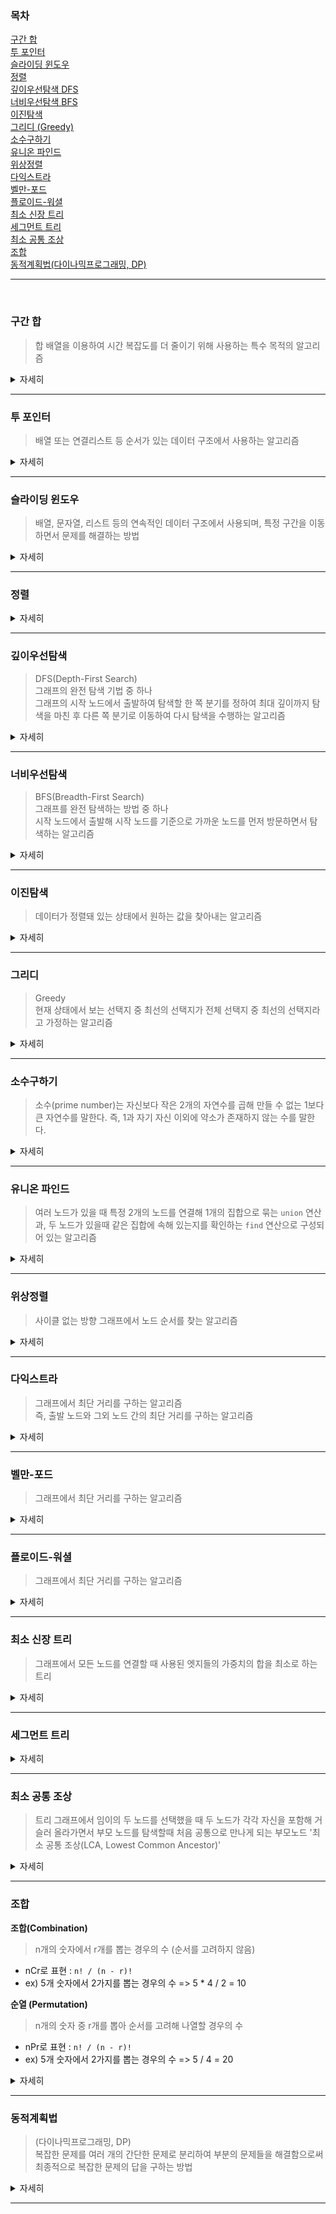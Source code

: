 ### 목차

[구간 합](#구간-합)  
[투 포인터](#투-포인터)  
[슬라이딩 윈도우](#슬라이딩-윈도우)  
[정렬](#정렬)  
[깊이우선탐색 DFS](#깊이우선탐색)  
[너비우선탐색 BFS](#너비우선탐색)  
[이진탐색](#이진탐색)  
[그리디 (Greedy)](#그리디)  
[소수구하기](#소수구하기)  
[유니온 파인드](#유니온-파인드)  
[위상정렬](#위상정렬)  
[다익스트라](#다익스트라)  
[벨만-포드](#벨만-포드)  
[플로이드-워셜](#플로이드-워셜)  
[최소 신장 트리](#최소-신장-트리)  
[세그먼트 트리](#세그먼트-트리)  
[최소 공통 조상](#최소-공통-조상)  
[조합](#조합)  
[동적계획법(다이나믹프로그래밍, DP)](#동적계획법)  

---

</br>

### 구간 합 
> 합 배열을 이용하여 시간 복잡도를 더 줄이기 위해 사용하는 특수 목적의 알고리즘

<details>
<summary> 자세히 </summary>
<div markdown="1">


핵심 이론
- 합 배열을 구해야 한다.
  - ex) 배열 A가 있을 대 합 배열 S
  - S[i] = A[0] + A[1] + A[2] + ... A[i-1] + A[i]
  - 힙 배열 공식 : S[i] = S[i-1] A[i]
- 구간 합 공식
  - S[j] - S[i-1] // i에서 j까지의 구간 합

시간 복잡도
- 합 배열을 통해 O(1)
- 최악의 경우 O(N)
  
</div>
</details>

---

### 투 포인터
> 배열 또는 연결리스트 등 순서가 있는 데이터 구조에서 사용하는 알고리즘

<details>
<summary> 자세히 </summary>
<div markdown="1">
  
기능
- 두 개의 포인터를 사용하여 배열 또는 리스트의 요소를 효율적으로 탐색하는 것
    - 두 개의 포인터 : 처음부터 시작하는 포인터, 끝에서 시작하는 포인터

특징
- 정렬된 배열이나 리스트에서 사용할 경우 효율적

시간 복잡도
- O(n)

문제 유형
- 배열에서 두 요소의 합이 타겟인 경우 찾기
- 배열에서 주어진 조건을 만족하는 연속된 부분 배열 찾기
- 배열에서 주어진 값 k와 가장 가까운 값 찾기
- 배열에서 주어진 값 k보다 작거나 같은 값 중에서 가장 큰 값 찾기
- 배열에서 주어진 값 k보다 크거나 같은 값 중에서 가장 작은 값 찾기
- 배열에서 주어진 값 k보다 작은 값을 제거한 배열 반환하기
</div>
</details>

---

### 슬라이딩 윈도우
> 배열, 문자열, 리스트 등의 연속적인 데이터 구조에서 사용되며, 
> 특정 구간을 이동하면서 문제를 해결하는 방법

<details>
<summary> 자세히 </summary>
<div markdown="1">

기능
- 고정된 길이이 윈도우를 이동시키면서 문제를 해결
  - 윈도우 : 데이터 구조에서 일정한 크기의 부분집합을 의미
  - ex) 문자열에서 길이가 k인 윈도우를 이동시키면서 문제를 해결

특징
- 두 개의 포인터를 사용
  - 시작 포인터, 끝 포인터
- Deque 자료구조 이용 (양방향 삽입/삭제 가능)

시간 복잡도
- O(n)

문제 유형
- 배열에서 연속된 부분 배열 중에서 최대/최소 값을 찾기
- 문자열에서 연속된 부분 문자열 중에서 최대/최소 값을 찾기
- 배열에서 연속된 k개의 요소의 합 중에서 최대/최소 값을 찾기
- 문자열에서 연속된 k개의 문자열의 합 중에서 최대/최소 값을 찾기
- 배열에서 특정 조건을 만족하는 연속된 부분 배열 찾기
- 문자열에서 특정 조건을 만족하는 연속된 부분 문자열 찾기
</div>
</details>

---

### 정렬

<details>
<summary> 자세히 </summary>
<div markdown="1">
  
**버블정렬(bubble)**
> 데이터의 인접 요소끼리 비교하고, swap 연산을 수행하며 정렬하는 방식

시간 복잡도 : O(n^2)

**선택 정렬(selection)**
> 대상에서 가장 크거나 작은 데이터를 찾아가 선택을 반복하면서 정렬하는 방식

시간 복잡도 : O(n^2)

**삽입 정렬(insertion)**
> 대상을 선택해 정렬된 영역에서 선택 데이터를 적절한 위치를 찾아 삽입하면서 정렬하는 방식

시간 복잡도 : O(n^2)

**퀵 정렬(quick)**
> pivot 값을 선정해 해당 값을 기준으로 정렬하는 방식

시간 복잡도 : 평균 시간 복잡도 O(nlogn), 최악의 경우 O(n^2)

**병합 정렬 (merge)**
> 이미 정렬된 부분 집합들을 효율적으로 병합해 전체를 정렬하는 방식

시간 복잡도 : O(nlogn)

**기수 정렬 (radix)**
> 데이터의 자릿수를 바탕으로 비교할 데이터를 정렬하는 방식

시간 복잡도 : O(k*n)

**계수 정렬(Counting Sort)**
> 입력된 데이터의 크기를 기반으로 데이터를 정렬하는 방식

시간 복잡도 : O(n + k) - n은 입력 크기, k는 입력의 최대값
</div>
</details>

---

### 깊이우선탐색
> DFS(Depth-First Search)  
> 그래프의 완전 탐색 기법 중 하나  
> 그래프의 시작 노드에서 출발하여 탐색할 한 쪽 분기를 정하여 최대 깊이까지 탐색을 마친 후
> 다른 쪽 분기로 이동하여 다시 탐색을 수행하는 알고리즘

<details>
<summary> 자세히 </summary>
<div markdown="1">
  
기능
- 그래프 완전 탐색

특징
- 재귀 함수로 구현
  - 주로 사용
  - 스택 오버플로 유의
- 스택 자료구조 이용 (LIFO, 후입선출)

시간 복잡도
- O(V + E) (노드 수: V, 엣지 수: E)

깊이 우선 탐색 과정
1. DFS를 시작할 노드를 정한 후 사용할 자료구조 초기화
2. 노드의 방문 여부를 체크할 자료구조 초기화
3. DFS 수행 : 현재 노드의 연결 노드 중 방문하지 않은 노드 대상으로 DFS 실행

문제 유형
> 가장 깊은 경로를 탐색하는 문제나, 그래프에서 특정한 노드를 찾는 문제 등에 사용
- 단절점 찾기, 단절선 찾기, 사이클 찾기, 위상 정렬
- 그래프에서 특정한 노드를 찾는 문제
- 그래프에서 경로가 존재하는지 여부를 판별하는 문제
- 그래프에서 모든 노드를 탐색하는 문제
- 그래프에서 사이클을 찾는 문제
- 그래프에서 연결 요소를 찾는 문제
- 그래프에서 강한 연결 요소를 찾는 문제
- 미로 찾기와 같은 게임에서 가장 짧은 경로를 찾는 문제
</div>
</details>

---

### 너비우선탐색
> BFS(Breadth-First Search)  
> 그래프를 완전 탐색하는 방법 중 하나  
> 시작 노드에서 출발해 시작 노드를 기준으로 가까운 노드를 먼저 방문하면서 탐색하는 알고리즘

<details>
<summary> 자세히 </summary>
<div markdown="1">
  
기능
- 그래프 완전 탐색

특징
- FIFO 탐색 (선입선출)
- Queue 자료구조 이용
- 시작 노드와 가까운 노드를 우선하여 탐색하므로 목표 노드에 도착하는 경로가 여러 개일 때 최단 경로를 보장한다.

너비 우선 탐색 과정
1. BFS를 시작할 노드를 정한 후 사용할 자료구조 초기화
2. 큐에서 노드를 꺼낸 후 꺼낸 노드의 인접 노드를 다시 큐에 삽입
   - 중복 방문 방지를 위해 노드의 방문 여부 체크
3. 큐 자료구조에 값이 없을 때까지 반복

문제 유형
> 가장 짧은 거리를 구하는 문제나, 특정한 조건을 만족하는 가장 빠른 경로를 구하는 문제 등에 사용
- 그래프에서 최단 경로 찾기
- 그래프에서 특정한 조건을 만족하는 경로 찾기
- 그래프에서 모든 노드를 탐색하는 문제
- 퍼즐과 같은 게임에서 최소 이동 횟수를 찾는 문제
- 너비가 큰 트리에서 가장 왼쪽에 있는 노드를 찾는 문제
- 컴파일러에서 소스 코드의 문법을 검사하는 문제
- 그래프에서 사이클을 찾는 문제

</div>
</details>

---

### 이진탐색
> 데이터가 정렬돼 있는 상태에서 원하는 값을 찾아내는 알고리즘

<details>
<summary> 자세히 </summary>
<div markdown="1">
  
기능
- 타깃 데이터 검색

특징
- 중앙값 비교를 통한 대상 충소 방식
  - 대상 데이터의 중앙값과 찾고자 하는 값을 비교해 데이터의 크기를 절반씩 줄이면서 대상을 찾는다.
- 이진 탐색은 데이터가 정렬되어있어야 한다.

시간 복잡도
- O(logN)

이진 탐색 과정
1. 현재 데이터셋의 중앙값을 선택한다
2. 중앙값 > 타깃 데이터일 때 중앙값 기준으로 왼쪽 데이터셋을 선택한다.
3. 중앙값 < 타깃 데이터 일때 중앙값 기준으로 오른쪽 데이터셋을 선택한다.
4. 과정 1~3 반복 중 중앙값 == 타깃 데이터일 때 탐색 종료

</div>
</details>
           
---

### 그리디
> Greedy  
> 현재 상태에서 보는 선택지 중 최선의 선택지가 전체 선택지 중 최선의 선택지라고 가정하는 알고리즘

<details>
<summary> 자세히 </summary>
<div markdown="1">

그리디 알고리즘 수행 과정
1. 해 선택 : 현재 상태에서 가장 최선이라고 생각되는 해를 선택한다.
2. 직절성 검사 : 현재 선택한 해가 전체 문제의 제약 조건에 벗어나지 않는지 검사한다.
3. 해 검사 : 현재까지 선택한 해 집합이 전체 문제를 해결할 수 있는지 검사한다. 전체문제를 핵려하지 못한다면 다시 1로 돌아가 같은 과정 반복
</div>
</details>
  
---

### 소수구하기
> 소수(prime number)는 자신보다 작은 2개의 자연수를 곱해 만들 수 없는 1보다 큰 자연수를 말한다.
> 즉, 1과 자기 자신 이외에 약소가 존재하지 않는 수를 말한다.

<details>
<summary> 자세히 </summary>
<div markdown="1">
  
소수 판별법 - 에라토스테네스의 체
1. 구하고자 하는 소수의 범위만틈 1차원 배열을 생성한다.
2. 숫자 2부터 시작, 선택된 숫자의 배수에 해당하는 수를 배열에서 끝까지 탐색하며 지운다. 이때 처음으로 선택된 숫지는 지우지 않는다.
3. 배열의 끝까지 2.를 반복한 후 배열에서 남아 있는 모든 수를 출력한다.

시간 복잡도
- O(N^2), 일반적으로 O(Nlog(logN))
  
</div>
</details>
  
---

### 유니온 파인드
> 여러 노드가 있을 때 특정 2개의 노드를 연결해 1개의 집합으로 묶는 ```union``` 연산과,
> 두 노드가 있을때 같은 집합에 속해 있는지를 확인하는 ```find``` 연산으로 구성되어 있는 알고리즘

<details>
<summary> 자세히 </summary>
<div markdown="1">
  
**union, find 연산**
- union 연산 : 각 노드가 속한 집합을 1개로 합치는 연산
  - 일반적인 방법 : 1차원 배열 이용
- find 연산 : 특정 노드 a에 관해 a가 속한 집합의 대표 노드를 반환하는 연산

**find 연산 작동 원리**
1. 대상 노드 배열에 index값과 value값이 동일한지 확인
2. 동일하지 않으면 value값이 가리키는 index위치로 이동
3. 이동 위치의 index값과 value값이 같을 때까지 1.~2.반복. (재귀함수로 구현)
4. 대표 노드에 도달하면 재귀 함수를 빠져나오면서 거치는 모든 노드값을 루트 노드값으로 변경

유의
- find 연산을 수행할때 재귀함수를 빠져나오면서 탐색한 모든 노드의 대표 노드값을 루트 노드값으로 변경해야한다.
- union 연산에서 선택된 노드끼리 연결해야한다.

시간 복잡도
- 일반적으로 O(n), 최악의 경우 O(n^2)

</div>
</details>
  
---

### 위상정렬
> 사이클 없는 방향 그래프에서 노드 순서를 찾는 알고리즘

<details>
<summary> 자세히 </summary>
<div markdown="1">
  
기능
- 노드 간의 순서를 결정

특징
- 사이클이 없어야 한다.
  - 사이클이 존재하면 노드 간의 순서를 명확하게 정의할 수 없다.
- 항상 유일한 값으로 정렬되지 않는다.

시간 복잡도
- O(V + E) (노드 수: V, 엣지 수: E)

핵심 이론
1. 인접리스트로 그래프 구현하기
   - 인접리스트 ArrayList<ArrayList<Integer>
2. 진입 차수 배열 초기화
   - 진입 차수 저장 배열 D[N] 
   - 진입 차수(in-degree) : 자기 자신을 가리키는 엣지의 개수
3. 진입 차수가 0인 노드를 선택하고 선택된 노드를 위상 정렬 배열(정답 배열)에 저장
   - 그 후 인접 리스트에서 선택된 노드가 가리키는 노드들의 진입 차수를 1씩 뺀다.

</div>
</details>
  
---

### 다익스트라
> 그래프에서 최단 거리를 구하는 알고리즘  
> 즉, 출발 노드와 그외 노드 간의 최단 거리를 구하는 알고리즘

<details>
<summary> 자세히 </summary>
<div markdown="1">
  
기능
- 출발 노드와 모든 노드간의 거리 탐색  

특징 
- 엣지는 가중치는 모두 양수

시간 복잡도
- O(ElogV) (노드 수: V, 엣지 수: E)

핵심이론
1. 인접 리스트로 그래프 구현하기
   - 시간 복잡도 측면, N의 크기가 클 것을 대비해 인접 리스트를 선택해서 구현하는것이 좋다.
   - 인접 리스트에 연결한 배열의 자료형은 (노드, 가중치)형태
     - ArrayList<Edge>[]
2. 최단 거리 배열 초기화하기
   - 최단 거리 배열을 만들고, 출발 노드는 0, 이외의 노드는 무한(적당히 큰값)으로 초기화
3. 값이 가장 작은 노드 고르기
   - 최단 거리 배열에서 현재 값이 가장 작은 노들르 고른다.
4. 최단 거리 배열 업데이트 하기
   - Min(선택 노드의 최단 거리 배열의 값 + 엣지 가중치, 연결 노드의 최단 거리 배열의 값)
5. 과정 3~4를 반복해 최단 거리 배열 완성하기
   - 과정 4에서 선택 노드가 될 때마다 다시 선택되지 않도록 방문 배열을 만들어 체크
   - 모든 노드가 선택될 때까지 반복하여 최단 거리 배열을 완성한다.

</div>
</details>
  
---

### 벨만-포드
> 그래프에서 최단 거리를 구하는 알고리즘

<details>
<summary> 자세히 </summary>
<div markdown="1">
  
기능
- 특정출발 노드에서 다른 모든 노드까지의 최단 경로 탐색

특징
- 음수 가중치 엣지가 있어도 수행할 수 있다.
- 전체 그래프에서 음수 사이클의 존재 여부 판단 가능

시간복잡도
- O(VE) (노드 수: V, 엣지 수: E)

핵심 이론
1. 엣지 리스트로 그래프를 구현하고 최단 경로 배열 초기화하기
   - 엣지를 중심으로 동작하므로, 엣지 리스트로 그래프를 구현
     - Edge[] edge;
   - 최단 경로 배열은 출발 노드 0, 나머지는 무한대(최대값)으로 초기화
     - D[]
2. 모든 엣지를 확인해 정답 배열 업데이트
   - 최단 거리 배열에서 업데이트 반복 횟수는 '노드 개수(N) - 1'
     - 노드 개수가 N이고, 음수 사이클이 없을 때 특정 두 노드의 최단 거리를 구성할 수 있지의 최대 개수는 N-1
   - 업데이트 조건
     - D[s] != 무한, D[e] > D[s] + w 일때 D[e] = D[s] + w로 배열의 값을 업데이트
       - s: 출발노드, e: 종료노드, w: 가중치
   - 음수 사이클이 존재하는지 확인
3. 음수 사이클 유무 확인 (중요)
   - 모든 엣지를 한 번씩 다시 사용해 업데이트되는 노드가 발생하는지 확인
   - 업데이트가되는 노드가 있다면 음수 사이클 존재 -> 최단 거리를 찾을 수 없는 그래프가 된다.
     - 음수 사이클이 존재하면 이 사이클을 무한하게 돌수록 가중치가 계속 감소하기 때문 

</div>
</details>
  
---

### 플로이드-워셜
> 그래프에서 최단 거리를 구하는 알고리즘

<details>
<summary> 자세히 </summary>
<div markdown="1">

기능
- 모든 노드 간에 최단 경로 탐색

특징
- 음수 가중치 엣지가 있어도 수행할 수 있다.
- 동적 계획법의 원리를 이용해 알고리즘에 접근

시간 복잡도
- O(V^3) (노드 수 : V)

핵심 이론
> A노드에서 B노드까지 최단 경로를 구했다고 가정했을 때, 최단 경로위에 K 노드가 존재한다면 '그것을 이루는 부분 경로 역시 최단 경로이다.'  
> **즉, 전체 경로의 최단 경로는 부분 경로의 최단 경로의 조합으로 이뤄진다는 뜻**

- 플로이드-워셜 점화식
  - D[S][E] = Math.min(D[S][E], D[S][K] + D[K][E])
1. 배열을 선언하고 초기화하기
   - D[S][E] => 노드 S에서 노드 E까지의 최단 거리를 저장하는 배열
   - S, E의 값이 같으면 0(자기 자신에게 가는데 걸리는 시간), 다르면 무한(최댓값)
2. 최단 거리 배열에 그래프 데이터 저장하기
   > 플로이드-워셜은 그래프를 인접행렬로 표현
   - D[S][E] = W로 엣지의 정보를 배열에 입력 (출발 노드 S, 도착 노드 E, 가중치 W)
3. 점화식으로 배열 업데이트
   - 3중 for문의 형태로 반복하면서 배열의 값을 업데이트
   - 플로이드-워셜 알고리즘
     ```
       for 경유지 K에 관해 (1~N) // N: 노드개수
          for 출발 노드 S에 관해 (1~N)
            for 도착 노드 E에 관해 (1~N)
            D[S][E] = Math.min(D[S][E], D[S][K] + D[K][E])
     ```
   - 완성된 배열은 모든 노드 간의 최단 거리를 알려준다.

</div>
</details>
  
---

### 최소 신장 트리
> 그래프에서 모든 노드를 연결할 때 사용된 엣지들의 가중치의 합을 최소로 하는 트리

<details>
<summary> 자세히 </summary>
<div markdown="1">

특징
- 사이클이 포함되면 가중치의 합이 최소가 될 수 없으므로 사이클을 포함하지 않는다.
  - 사이클이 존재하면 안되는 특징을 지니고 있기 때문에 유니온 파인트 알고리즘을 내부에 구현해야 한다.
- N개의 노드가 있으면 최소 신장 트리를 구성하는 엣지의 개수는 항상 N-1개다.
- 다른 그래프 알고리즘과 달리, 엣지 리스트의 형태를 이용해 데이터를 담는다.
  - 엣지를 기준으로하기 때문

핵심 이론  
1. 엣지 리스트로 그래프를 구현하고 유니온 파인드 배열 초기화하기
   - 엣지 리스트의 형태로 저장
     - 노드가 아닌 엣지 중심으로 저장하기 때문
     - 엣지(Edge) 클래스는 노드 변수 2개와 가중치 변수로 구성
     - PriorityQueue<Edge>
   - 사이클 처리를 위한 유니온 파인드 배열 초기화
     - 배열의 인덱스를 해당 자리의 값으로 초기화
2. 그래프 데이터를 가중치 기준으로 정렬하기
   - 엣지 리스트에 담긴 그래프를 가중치 기준으로 오름차순 정렬
     - 엣지를 클래스로 표현하면 Comparable을 통해 정렬 방식 구현 가능
3. 가중치가 낮은 엣지부터 연결 시도하기
   - 가중치가 낮은 엣지 부터 순서대로 선택해 연결을 시도
     - 바로 연결하지 않고 이 엣지를 연결했을 때 그래프에 사이클 형성 유무 체크 -> find연산'
       - 사이클 형성 = 두 노드의 대표노드가 같다
     - 사이클 형성되지 않을 때만 union 연산을 이용해 두 노드 연결
4. 과정 3 반복하기
   - 전체 노드의 개수가 N개이면 연결한 엣지의 개수가 N-1이 될 때까지 과정 3반복
5. 총 엣지 비용 출력
   - 엣지의 개수가 N-1이 되면 알고리즘 종료, 완성된 최소 신장 트리의 총 엣지 비용을 출력

</div>
</details>
  
---


### 세그먼트 트리
  
<details>
<summary> 자세히 </summary>
<div markdown="1">

</div>
</details>
  
---


### 최소 공통 조상
> 트리 그래프에서 임이의 두 노드를 선택했을 때 두 노드가 각각 자신을 포함해 거슬러 올라가면서 부모 노드를 탐색할때
> 처음 공통으로 만나게 되는 부모노드 '최소 공통 조상(LCA, Lowest Common Ancestor)'

<details>
<summary> 자세히 </summary>
<div markdown="1">

핵심 이론  

**일반적인 최소 공통 조상 구하기**
> 트리의 높이가 크지 않을 때 최소 공통 조상을 구하는 방법  
> 트리의 높이가 커질 경우, 시간이 오래 걸린다.
1. 루트 노드에서 탐색을 시작해 각 노드의 부모 노드와 깊이를 저장한다
2. 선택된 두 노드의 깊이가 다른 경우, 더 깊은 노드의 노드를 부모 노드로 1개씩 올려주면서 같은 깊이로 맞춘다.
   - 이때 두 노드가 같으면 해당 노드가 최소 공통 조상
3. 깊이가 같은 상태에서는 동시에 부모 노드로 올라가면서 두 노드가 같은 노드가 될 때까지 반복
   - 이때 처음 만나는 노드가 최소 공통 조상

**최소 공통 조상 빠르게 구하기**
> 서로의 깊이를 맞춰 주거나 같아지는 노드를 찾을때 2^k씩 올라가 비교하는 방식  
- 일반적인 방식에서 약간 변형한 형태
- 자신의 부모 노드 뿐아니라 2^k번째 위치의 부모 노드까지 저장해야한다.
1. 부모 노드 저장 배열 만들기
   - 부모 노드 배열의 정의 : P[K][N] => N번째 노드의 2^K번째 부모 노드 번호
   - 부모 노드 배열의 점화식 : ```P[K][N] = P[K-1][P[k-1][N]]```
     - N의 2^K번째 부모 노드 = N의 2^K-1번째 부모 노드의 2^K-1번째 부모 노드
   - K의 조건 : ```'2^K < 트리의 깊이'``` 를 만족하는 최댓값
2. 선택된 두 노드의 깊이 맞추기
   - 부모 노드 배열을 이용하여 깊이를 2^K 단위로 넘어가며 높이를 맞춘다.
     - depth1: 2, depth2: 6 => depth2-depth1 = 4 => 4 = 2^k => k = 2
3. 최소 공통 조상 찾기
   - 공통 조상을 찾는 작업도 2^K 단위로 점프하면서 맞춘다.
     - K를 1씩 감소하면서 부모 노드 저장배열을 이용해 최초로 두 노드의 부모가 달라지는 값을 찾는다.
   - 최초로 달라지는 K에 대한 두 노드의 부모 노드를 찾아 이동
   - 반복문이 종료된 후 이동한 2개의 노드가 같은 노드라면 해당 노드가, 다른 노르라면 바로 위의 노드가 최소 공통 조상이 된다.

</div>
</details>

---


### 조합
 
**조합(Combination)**
> n개의 숫자에서 r개를 뽑는 경우의 수 (순서를 고려하지 않음)
- nCr로 표현 : ```n! / (n - r)!```
- ex) 5개 숫자에서 2가지를 뽑는 경우의 수 => 5 * 4 / 2 = 10

**순열 (Permutation)**
> n개의 숫자 중 r개를 뽑아 순서를 고려해 나열할 경우의 수
- nPr로 표현 : ```n! / (n - r)!```
- ex) 5개 숫자에서 2가지를 뽑는 경우의 수 => 5 / 4 = 20

<details>
<summary> 자세히 </summary>
<div markdown="1">

핵심 이론 및 구현 방식
1. 특정 문제를 가정하기
2. (중요) 모든 부분 문제가 해결된 상황이라고 가정하고 지금 문제 생각하기
3. 특정 문제를 해결한 내용을 바탕으로 일반 점화식 도출하기
   - **조합 점화식** : ```D[i][j] = D[i =- 1][i] + D[i - 1][j - 1]```

ex) 5개중 3개를 선택하는 경우의 수
- 이미 선택이 완료된 데이터로 가정
  - 5개의 데이터 중 4개를 이미 선택완료된 데이터로 가정
- 모든 부분 문제가 해결된 상황이라고 가정하고 지금 문제 생각하기
  - 마지막 데이터 포함 + 선택이 완료된 데이터 중 2개를 선택하는 경우의 수 : 4C2
  - 마지막 데이터 포함 X + 선택이 완료된 데이터 중 3개를 선택하는 경우의 수 : 4C3
  - 5개 중 3개를 선택하는 경우의 수 5C3 = 4C2 + 4C3

</div>
</details>
     
---


### 동적계획법
> (다이나믹프로그래밍, DP)  
> 복잡한 문제를 여러 개의 간단한 문제로 분리하여 부분의 문제들을 해결함으로써 최종적으로 복잡한 문제의 답을 구하는 방법

<details>
<summary> 자세히 </summary>
<div markdown="1">
     
동적계획법 원리와 구현 방식
1. 큰 문제를 작은 문제로 나눌 수 있어야 한다.
2. 작은 문제들이 반복돼 나타나고 사용되며 이 작은 문제들의 결과 값은 항상 같아야 한다.
3. 모든 작은 문제들은 한 번만 계산해 DP 테이블에 저장하며 추후 재사용할 때는 이 DP 테이블을 이용한다. (메모이제이션 기법)
4. 동적 계획법은 톱-다운(top-down)방식과 바텁-업(bottom-up)방식으로 구현할 수 있다.

대표적인 동적계획법 문제 - **피보나치 수열 공식**
- D[N] = D[N-1] + D[N-2]; // N번째 수열 = N-1번째 수열 + N-2번째 수열

</div>
</details>

---
